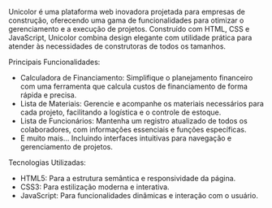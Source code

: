 Unicolor é uma plataforma web inovadora projetada para empresas de construção, oferecendo uma gama de funcionalidades para otimizar o gerenciamento e a execução de projetos. Construído com HTML, CSS e JavaScript, Unicolor combina design elegante com utilidade prática para atender às necessidades de construtoras de todos os tamanhos.

Principais Funcionalidades:

- Calculadora de Financiamento: Simplifique o planejamento financeiro com uma ferramenta que calcula custos de financiamento de forma rápida e precisa.
- Lista de Materiais: Gerencie e acompanhe os materiais necessários para cada projeto, facilitando a logística e o controle de estoque.
- Lista de Funcionários: Mantenha um registro atualizado de todos os colaboradores, com informações essenciais e funções específicas.
- E muito mais... Incluindo interfaces intuitivas para navegação e gerenciamento de projetos.

Tecnologias Utilizadas:

- HTML5: Para a estrutura semântica e responsividade da página.
- CSS3: Para estilização moderna e interativa.
- JavaScript: Para funcionalidades dinâmicas e interação com o usuário.
